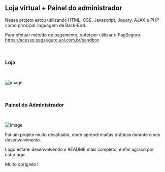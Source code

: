 <h2>Loja virtual + Painel do administrador</h2>

Nesse projeto estou utilizando HTML, CSS, Javascript, Jquery, AJAX e PHP como principal linguagem de Back-End.

Para efetuar método de pagamento, optei por utilizar o PagSeguro.
https://acesso.pagseguro.uol.com.br/sandbox
<br>

<br>

<h3>Loja</h3>

<br>

![image](https://user-images.githubusercontent.com/70349830/118699830-62093b80-b7e8-11eb-97ad-0514830697d3.png)

<br>


<h3>Painel do Administrador</h3>

<br>

![image](https://user-images.githubusercontent.com/70349830/118700116-aeed1200-b7e8-11eb-8ea1-9e7933337bc7.png)


Foi um projeto muito desafiador, onde aprendi muitas práticas durante o seu desenvolvimento.

Logo estarei desenvolvendo o README mais completo, enfim agraço por estar aqui.

Muito obrigado !
